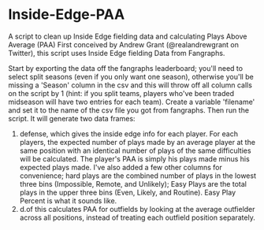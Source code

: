 # Inside-Edge-PAA
A script to clean up Inside Edge fielding data and calculating Plays Above Average (PAA)
First conceived by Andrew Grant (@realandrewgrant on Twitter), this script uses Inside Edge fielding Data from Fangraphs.

Start by exporting the data off the fangraphs leaderboard; you'll need to select split seasons (even if you only want one season), otherwise you'll be missing a 'Season' column in the csv and this will throw off all column calls on the script by 1 (hint: if you split teams, players who've been traded midseason will have two entries for each team).  Create a variable 'filename' and set it to the name of the csv file you got from fangraphs.  Then run the script.  It will generate two data frames:
1) defense, which gives the inside edge info for each player.  For each players, the expected number of plays made by an average player at the same position with an identical number of plays of the same difficulties will be calculated.  The player's PAA is simply his plays made minus his expected plays made.  I've also added a few other columns for convenience; hard plays are the combined number of plays in the lowest three bins (Impossible, Remote, and Unlikely); Easy Plays are the total plays in the upper three bins (Even, Likely, and Routine).  Easy Play Percent is what it sounds like.
2) d.of this calculates PAA for outfields by looking at the average outfielder across all positions, instead of treating each outfield position separately. 

